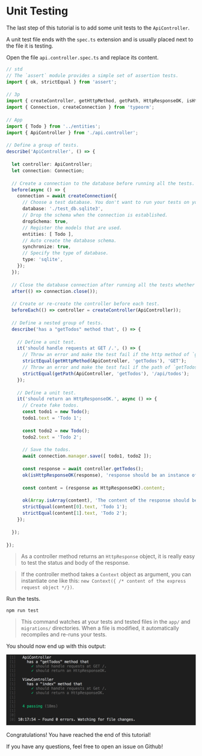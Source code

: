 # Unit Testing

The last step of this tutorial is to add some unit tests to the `ApiController`.

A unit test file ends with the `spec.ts` extension and is usually placed next to the file it is testing.

Open the file `api.controller.spec.ts` and replace its content.

```typescript
// std
// The `assert` module provides a simple set of assertion tests.
import { ok, strictEqual } from 'assert';

// 3p
import { createController, getHttpMethod, getPath, HttpResponseOK, isHttpResponseOK } from '@foal/core';
import { Connection, createConnection } from 'typeorm';

// App
import { Todo } from '../entities';
import { ApiController } from './api.controller';

// Define a group of tests.
describe('ApiController', () => {

  let controller: ApiController;
  let connection: Connection;

  // Create a connection to the database before running all the tests.
  before(async () => {
    connection = await createConnection({
      // Choose a test database. You don't want to run your tests on your production data.
      database: './test_db.sqlite3',
      // Drop the schema when the connection is established.
      dropSchema: true,
      // Register the models that are used.
      entities: [ Todo ],
      // Auto create the database schema.
      synchronize: true,
      // Specify the type of database.
      type: 'sqlite',
    });
  });

  // Close the database connection after running all the tests whether they succeed or failed.
  after(() => connection.close());

  // Create or re-create the controller before each test.
  beforeEach(() => controller = createController(ApiController));

  // Define a nested group of tests.
  describe('has a "getTodos" method that', () => {

    // Define a unit test.
    it('should handle requests at GET /.', () => {
      // Throw an error and make the test fail if the http method of `getTodos` is not GET.
      strictEqual(getHttpMethod(ApiController, 'getTodos'), 'GET');
      // Throw an error and make the test fail if the path of `getTodos` is not /api/todos.
      strictEqual(getPath(ApiController, 'getTodos'), '/api/todos');
    });

    // Define a unit test.
    it('should return an HttpResponseOK.', async () => {
      // Create fake todos.
      const todo1 = new Todo();
      todo1.text = 'Todo 1';

      const todo2 = new Todo();
      todo2.text = 'Todo 2';

      // Save the todos.
      await connection.manager.save([ todo1, todo2 ]);

      const response = await controller.getTodos();
      ok(isHttpResponseOK(response), 'response should be an instance of HttpResponseOK.');

      const content = (response as HttpResponseOK).content;

      ok(Array.isArray(content), 'The content of the response should be an array.');
      strictEqual(content[0].text, 'Todo 1');
      strictEqual(content[1].text, 'Todo 2');
    });

  });

});

```

> As a controller method returns an `HttpResponse` object, it is really easy to test the status and body of the response.

> If the controller method takes a `Context` object as argument, you can instantiate one like this: `new Context({ /* content of the express request object */})`.

Run the tests.

```
npm run test
```

> This command watches at your tests and tested files in the `app/` and `migrations/` directories. When a file is modified, it automatically recompiles and re-runs your tests.

You should now end up with this output:

![Unit tests output](./unit-tests-output.png)

Congratulations! You have reached the end of this tutorial!

If you have any questions, feel free to open an issue on Github!